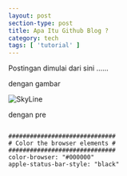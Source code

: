 ```yaml
---
layout: post
section-type: post
title: Apa Itu Github Blog ?
category: tech
tags: [ 'tutorial' ]
---
```


Postingan dimulai dari sini ......

dengan gambar

![SkyLine](https://antoncbn.github.io/img/City%20Skyline%20Beside%20Water%20during%20Night.jpeg)


dengan pre

<pre><code data-trim class="phyton">
##############################
# Color the browser elements #
##############################
color-browser: "#000000"
apple-status-bar-style: "black"
</code></pre>
